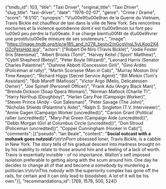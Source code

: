 {"tmdb_id": 103, "title": "Taxi Driver", "original_title": "Taxi Driver", "slug_title": "taxi-driver", "date": "1976-02-07", "genre": "Crime / Drame", "score": "8.1/10", "synopsis": "V\u00e9t\u00e9ran de la Guerre du Vietnam, Travis Bickle est chauffeur de taxi dans la ville de New York. Ses rencontres nocturnes et la violence quotidienne dont il est t\u00e9moin lui font peu \u00e0 peu perdre la t\u00eate. Il se charge bient\u00f4t de d\u00e9livrer une prostitu\u00e9e mineure de ses souteneurs.", "image": "https://image.tmdb.org/t/p/w185_and_h278_bestv2/nGcgVnsL5yLKqg2X4OZcPetsHdd.jpg", "actors": ["Robert De Niro (Travis Bickle)", "Jodie Foster (Iris Steensma)", "Albert Brooks (Tom)", "Harvey Keitel ('Sport' Matthew)", "Cybill Shepherd (Betsy)", "Peter Boyle (Wizard)", "Leonard Harris (Senator Charles Palantine)", "Diahnne Abbott (Concession Girl)", "Gino Ardito (Policeman al rally)", "Martin Scorsese (Man in Cab)", "Murray Moston (Iris' Time Keeper)", "Richard Higgs (Secret Service Agent)", "Bill Minkin (Tom's Assistant)", "Bob Maroff (Mafioso)", "Victor Argo (Melio, Delicatessen Owner)", "Joe Spinell (Personell Officer)", "Frank Adu (Angry Black Man)", "Brenda Dickson (Soap Opera Woman)", "Norman Matlock (Charlie T)", "Harry Northup (Doughboy)", "Harlan Cary Poe (Campaign Worker)", "Steven Prince (Andy - Gun Salesman)", "Peter Savage (The John)", "Nicholas Shields (Palantine's Aide)", "Ralph S. Singleton (T.V. Interviewer)", "Annie Gagen (Campaign Worker (uncredited))", "Carson Grant (Political rallier (uncredited))", "Mary-Pat Green (Campaign Aide (uncredited))", "Debbi Morgan (Girl at Columbus Circle (uncredited))", "Don Stroud (Policeman (uncredited))", "Copper Cunningham (Hooker in Cab)"], "comments": [{"pseudo": "Ian Beale", "content": "**Social outcast with a mohawk goes nutzoid**\r\n\r\nPorn obsessed loner, Travis Bickle, is a cabbie in New York. The story tells of his gradual descent into madness brought on by his inability to relate to those around him and a feeling of a lack of worth. Travis is essentially invisible - of no importance. Walton's self imposed isolation preferable to getting along with the scum around him. One day he decides to change all of that and become _a somebody_ by murdering a politician.\r\n\r\nThis _nobody_ with the superiority complex has gone off the rails, for certain and it can only lead to bloodshed. A lot of it will be his own."}], "recommandations_id": [769, 1578, 500, 524]}